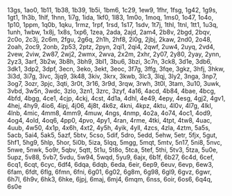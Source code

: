 13gs, 1ao0, 1b11, 1b38, 1b39, 1b5i, 1bm6, 1c29, 1ew9, 1fhr, 1fsg, 1g42, 1g9s, 1gt1, 1h3b, 1hlf, 1hnn, 1i7g, 1ida, 1kf0, 1l83, 1m0o, 1moq, 1ms0, 1o47, 1o4o, 1p10, 1ppm, 1q0b, 1qku, 1rmz, 1rpf, 1rsd, 1s17, 1sdv, 1t7j, 1thl, 1tnl, 1tt1, 1u3q, 1unh, 1wbw, 1x8j, 1x8s, 1xp6, 1zea, 2ada, 2ajd, 2am4, 2b8v, 2bgd, 2bqv, 2c0o, 2c3j, 2c6m, 2fgu, 2g6q, 2h1h, 2hf8, 2i0g, 2jbj, 2kaw, 2nd0, 2o48, 2oah, 2oc9, 2onb, 2p53, 2ptz, 2pyn, 2qi1, 2qi4, 2qwf, 2uw4, 2uyq, 2vd4, 2vew, 2viw, 2w87, 2wj2, 2wmx, 2wva, 2x2m, 2xhr, 2y07, 2y80, 2yay, 2ynn, 2yz3, 3arf, 3b2w, 3b8h, 3bh9, 3bl1, 3bu6, 3bzi, 3c7n, 3ck8, 3d1e, 3db6, 3dk1, 3dp2, 3dpf, 3ecn, 3eko, 3ekt, 3eoc, 3f7g, 3ffg, 3fqe, 3gkz, 3hfj, 3hkw, 3i3d, 3i7g, 3ivc, 3jq9, 3k48, 3kiv, 3krx, 3kwb, 3lc3, 3lqj, 3ly2, 3nga, 3np7, 3og7, 3ozr, 3pjc, 3qti, 3r0t, 3r16, 3r9d, 3rqw, 3rwh, 3t0l, 3tam, 3u10, 3uwk, 3vbd, 3w5n, 3wdc, 3zlo, 3zn1, 3zrc, 3zyf, 4a16, 4acd, 4b84, 4bae, 4bcg, 4bfd, 4bgg, 4ce1, 4cjp, 4ckj, 4cst, 4d1a, 4dhl, 4e49, 4epy, 4esg, 4gj2, 4gv1, 4hej, 4hy9, 4io6, 4ipj, 4j06, 4j8t, 4k6z, 4kni, 4kpz, 4ktu, 4l0v, 4l7g, 4lkl, 4lnb, 4mic, 4mm8, 4mm9, 4muw, 4ngs, 4nmp, 4o2a, 4o74, 4oc1, 4od9, 4og4, 4old, 4oq6, 4pp0, 4pvo, 4py1, 4ran, 4rme, 4tki, 4tpt, 4tw8, 4uac, 4uub, 4w50, 4x1p, 4x6h, 4xt2, 4y5h, 4yik, 4yll, 4zcs, 4zla, 4ztm, 5a5s, 5acb, 5ai4, 5ak5, 5azf, 5btv, 5cso, 5dif, 5dro, 5edd, 5ehw, 5etr, 5fjx, 5gut, 5hf1, 5hg9, 5hlp, 5hor, 5i0b, 5iza, 5lqq, 5mgg, 5mqt, 5mtv, 5n17, 5ni8, 5nvc, 5nwe, 5nwk, 5o9r, 5qbv, 5qtt, 5t1u, 5t8o, 5tca, 5tef, 5thi, 5tv3, 5tza, 5u0e, 5upz, 5v88, 5vb7, 5vdu, 5w94, 5wqd, 5yu9, 6ajx, 6b1f, 6b27, 6c4d, 6cef, 6cq1, 6cqt, 6cyc, 6df4, 6dqa, 6dqb, 6eda, 6eir, 6ep9, 6euv, 6evp, 6ew3, 6fam, 6fdt, 6flg, 6fmn, 6fni, 6g01, 6g02, 6g8m, 6g98, 6gl9, 6gvz, 6gwr, 6h7l, 6h9v, 6hk3, 6hke, 6jpj, 6maj, 6mj4, 6mqm, 6nss, 6oir, 6os6, 6q4q, 6s0e
